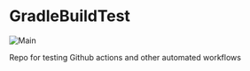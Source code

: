 # GradleBuildTest

![Main](https://github.com/mautomic/GradleBuildTest/workflows/main/badge.svg)  

Repo for testing Github actions and other automated workflows  
